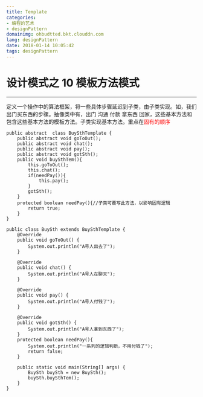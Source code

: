 ```yaml
---
title: Template
categories: 
- 编程的艺术
- designPattern
domainimg: ohbudtted.bkt.clouddn.com
lang: designPattern
date: 2018-01-14 10:05:42
tags: designPattern
---
```

设计模式之 10 模板方法模式
===

---
定义一个操作中的算法框架，将一些具体步骤延迟到子类，由子类实现。如，我们出门买东西的步骤。抽像类中有，出门 沟通 付款 拿东西 回家，这些基本方法和包含这些基本方法的模板方法。子类实现基本方法。重点在<span style="color:red">固有的顺序</span>
<!-- more -->
```
public abstract  class BuySthTemplate {
    public abstract void goToOut();
    public abstract void chat();
    public abstract void pay();
    public abstract void gotSth();
    public void buySthTem(){
        this.goToOut();
        this.chat();
        if(needPay()){
            this.pay();
        }
        gotSth();
    }
    protected boolean needPay(){//子类可覆写此方法，以影响固有逻辑
        return true;
    }
}
```



``` 
public class BuySth extends BuySthTemplate {
    @Override
    public void goToOut() {
        System.out.println("A号人出去了");
    }

    @Override
    public void chat() {
        System.out.println("A号人在聊天");
    }

    @Override
    public void pay() {
        System.out.println("A号人付钱了");
    }

    @Override
    public void gotSth() {
        System.out.println("A号人拿到东西了");
    }
    protected boolean needPay(){
        System.out.println("一系列的逻辑判断，不用付钱了");
        return false;
    }

    public static void main(String[] args) {
        BuySth buySth = new BuySth();
        buySth.buySthTem();
    }
}
```
